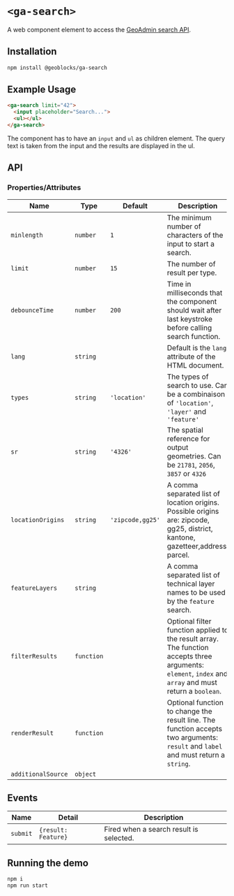 # `<ga-search>`

A web component element to access the [GeoAdmin search API](https://api3.geo.admin.ch/services/sdiservices.html#search).

## Installation

```sh
npm install @geoblocks/ga-search
```

## Example Usage

```html
<ga-search limit="42">
  <input placeholder="Search...">
  <ul></ul>
</ga-search>
```

The component has to have an `input` and `ul` as children element. The query text is taken from the input and the results are displayed in the ul.

## API

### Properties/Attributes

| Name               | Type       | Default          | Description
| ------------------ | ---------- | ---------------- | -----------
| `minlength`        | `number`   | `1`              | The minimum number of characters of the input to start a search.
| `limit`            | `number`   | `15`             | The number of result per type.
| `debounceTime`     | `number`   | `200`            | Time in milliseconds that the component should wait after last keystroke before calling search function.
| `lang`             | `string`   |                  | Default is the `lang` attribute of the HTML document.
| `types`            | `string`   | `'location'`     | The types of search to use. Can be a combinaison of `'location'`, `'layer'` and `'feature'`
| `sr`               | `string`   | `'4326'`         | The spatial reference for output geometries. Can be `21781`, `2056`, `3857` or `4326`
| `locationOrigins`  | `string`   | `'zipcode,gg25'` | A comma separated list of location origins. Possible origins are: zipcode, gg25, district, kantone, gazetteer,address, parcel.
| `featureLayers`    | `string`   |                  | A comma separated list of technical layer names to be used by the `feature` search.
| `filterResults`    | `function` |                  | Optional filter function applied to the result array. The function accepts three arguments: `element`, `index` and `array` and must return a `boolean`.
| `renderResult`     | `function` |                  | Optional function to change the result line. The function accepts two arguments: `result` and `label` and must return a `string`.
| `additionalSource` | `object`   |                  |

## Events

| Name     | Detail              | Description
| -------- | ------------------- | -----------
| `submit` | `{result: Feature}` | Fired when a search result is selected.

## Running the demo

```sh
npm i
npm run start
```
